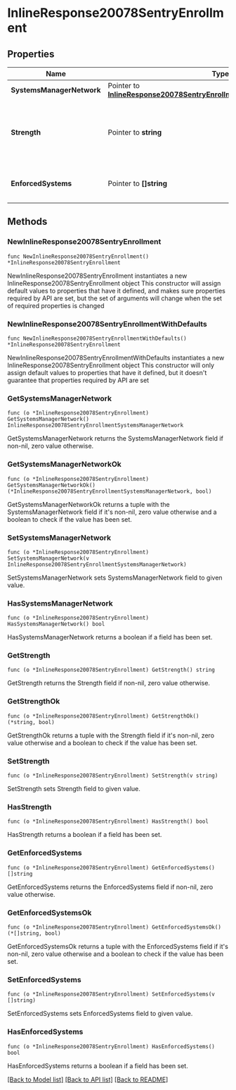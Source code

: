 # InlineResponse20078SentryEnrollment

## Properties

Name | Type | Description | Notes
------------ | ------------- | ------------- | -------------
**SystemsManagerNetwork** | Pointer to [**InlineResponse20078SentryEnrollmentSystemsManagerNetwork**](InlineResponse20078SentryEnrollmentSystemsManagerNetwork.md) |  | [optional] 
**Strength** | Pointer to **string** | The strength of the enforcement of selected system types. | [optional] 
**EnforcedSystems** | Pointer to **[]string** | The system types that the Sentry enforces. | [optional] 

## Methods

### NewInlineResponse20078SentryEnrollment

`func NewInlineResponse20078SentryEnrollment() *InlineResponse20078SentryEnrollment`

NewInlineResponse20078SentryEnrollment instantiates a new InlineResponse20078SentryEnrollment object
This constructor will assign default values to properties that have it defined,
and makes sure properties required by API are set, but the set of arguments
will change when the set of required properties is changed

### NewInlineResponse20078SentryEnrollmentWithDefaults

`func NewInlineResponse20078SentryEnrollmentWithDefaults() *InlineResponse20078SentryEnrollment`

NewInlineResponse20078SentryEnrollmentWithDefaults instantiates a new InlineResponse20078SentryEnrollment object
This constructor will only assign default values to properties that have it defined,
but it doesn't guarantee that properties required by API are set

### GetSystemsManagerNetwork

`func (o *InlineResponse20078SentryEnrollment) GetSystemsManagerNetwork() InlineResponse20078SentryEnrollmentSystemsManagerNetwork`

GetSystemsManagerNetwork returns the SystemsManagerNetwork field if non-nil, zero value otherwise.

### GetSystemsManagerNetworkOk

`func (o *InlineResponse20078SentryEnrollment) GetSystemsManagerNetworkOk() (*InlineResponse20078SentryEnrollmentSystemsManagerNetwork, bool)`

GetSystemsManagerNetworkOk returns a tuple with the SystemsManagerNetwork field if it's non-nil, zero value otherwise
and a boolean to check if the value has been set.

### SetSystemsManagerNetwork

`func (o *InlineResponse20078SentryEnrollment) SetSystemsManagerNetwork(v InlineResponse20078SentryEnrollmentSystemsManagerNetwork)`

SetSystemsManagerNetwork sets SystemsManagerNetwork field to given value.

### HasSystemsManagerNetwork

`func (o *InlineResponse20078SentryEnrollment) HasSystemsManagerNetwork() bool`

HasSystemsManagerNetwork returns a boolean if a field has been set.

### GetStrength

`func (o *InlineResponse20078SentryEnrollment) GetStrength() string`

GetStrength returns the Strength field if non-nil, zero value otherwise.

### GetStrengthOk

`func (o *InlineResponse20078SentryEnrollment) GetStrengthOk() (*string, bool)`

GetStrengthOk returns a tuple with the Strength field if it's non-nil, zero value otherwise
and a boolean to check if the value has been set.

### SetStrength

`func (o *InlineResponse20078SentryEnrollment) SetStrength(v string)`

SetStrength sets Strength field to given value.

### HasStrength

`func (o *InlineResponse20078SentryEnrollment) HasStrength() bool`

HasStrength returns a boolean if a field has been set.

### GetEnforcedSystems

`func (o *InlineResponse20078SentryEnrollment) GetEnforcedSystems() []string`

GetEnforcedSystems returns the EnforcedSystems field if non-nil, zero value otherwise.

### GetEnforcedSystemsOk

`func (o *InlineResponse20078SentryEnrollment) GetEnforcedSystemsOk() (*[]string, bool)`

GetEnforcedSystemsOk returns a tuple with the EnforcedSystems field if it's non-nil, zero value otherwise
and a boolean to check if the value has been set.

### SetEnforcedSystems

`func (o *InlineResponse20078SentryEnrollment) SetEnforcedSystems(v []string)`

SetEnforcedSystems sets EnforcedSystems field to given value.

### HasEnforcedSystems

`func (o *InlineResponse20078SentryEnrollment) HasEnforcedSystems() bool`

HasEnforcedSystems returns a boolean if a field has been set.


[[Back to Model list]](../README.md#documentation-for-models) [[Back to API list]](../README.md#documentation-for-api-endpoints) [[Back to README]](../README.md)


